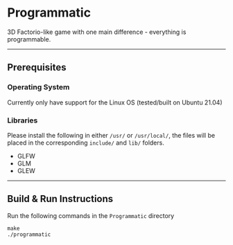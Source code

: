 # Programmatic

3D Factorio-like game with one main difference - everything is programmable.

---

## Prerequisites

### Operating System

Currently only have support for the Linux OS (tested/built on Ubuntu 21.04)

### Libraries

Please install the following in either `/usr/` or `/usr/local/`, the files will be placed in the corresponding `include/` and `lib/` folders.
- GLFW
- GLM
- GLEW

---

## Build & Run Instructions

Run the following commands in the `Programmatic` directory
```
make
./programmatic
```
